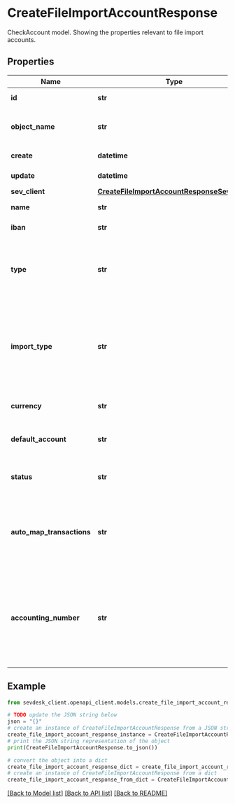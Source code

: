 # CreateFileImportAccountResponse

CheckAccount model. Showing the properties relevant to file import accounts.

## Properties

Name | Type | Description | Notes
------------ | ------------- | ------------- | -------------
**id** | **str** | The check account id | [optional] 
**object_name** | **str** | The check account object name, always &#39;CheckAccount&#39; | [optional] 
**create** | **datetime** | Date of check account creation | [optional] 
**update** | **datetime** | Date of last check account update | [optional] 
**sev_client** | [**CreateFileImportAccountResponseSevClient**](CreateFileImportAccountResponseSevClient.md) |  | [optional] 
**name** | **str** | Name of the check account | [optional] 
**iban** | **str** | The IBAN of the account | [optional] 
**type** | **str** | The type of the check account. Account with a CSV or MT940 import are regarded as online. | [optional] 
**import_type** | **str** | Import type, for accounts that are type \&quot;online\&quot; but not connected to a data provider. Transactions can be imported by this method on the check account. | [optional] 
**currency** | **str** | The currency of the check account. | [optional] 
**default_account** | **str** | Defines if this check account is the default account. | [optional] [default to '0']
**status** | **str** | Status of the check account. 0 &lt;-&gt; Archived - 100 &lt;-&gt; Active | [optional] [default to '100']
**auto_map_transactions** | **str** | Defines if transactions on this account are automatically mapped to invoice and vouchers when imported if possible. | [optional] [default to '1']
**accounting_number** | **str** | The booking account used for this bank account, e.g. 1800 in SKR04 and 1200 in SKR03. Must be unique among all your CheckAccounts. Ignore to use a sensible default. | [optional] 

## Example

```python
from sevdesk_client.openapi_client.models.create_file_import_account_response import CreateFileImportAccountResponse

# TODO update the JSON string below
json = "{}"
# create an instance of CreateFileImportAccountResponse from a JSON string
create_file_import_account_response_instance = CreateFileImportAccountResponse.from_json(json)
# print the JSON string representation of the object
print(CreateFileImportAccountResponse.to_json())

# convert the object into a dict
create_file_import_account_response_dict = create_file_import_account_response_instance.to_dict()
# create an instance of CreateFileImportAccountResponse from a dict
create_file_import_account_response_from_dict = CreateFileImportAccountResponse.from_dict(create_file_import_account_response_dict)
```
[[Back to Model list]](../README.md#documentation-for-models) [[Back to API list]](../README.md#documentation-for-api-endpoints) [[Back to README]](../README.md)


